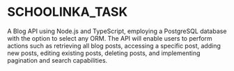 # SCHOOLINKA_TASK
A Blog API using Node.js and TypeScript, employing a PostgreSQL database with the option to select any ORM. The API will enable users to perform actions such as retrieving all blog posts, accessing a specific post, adding new posts, editing existing posts, deleting posts, and implementing pagination and search capabilities.
